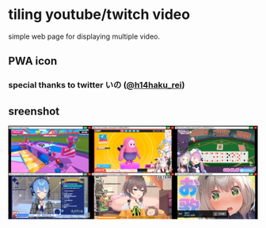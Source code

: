 # tiling youtube/twitch video
simple web page for displaying multiple video.

## PWA icon
### special thanks to twitter いの ([@h14haku_rei](https://twitter.com/h14haku_rei))


## sreenshot

![screenshot](docs/screenshot.png)

